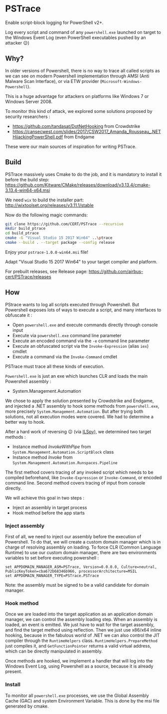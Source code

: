 # PSTrace

Enable script-block logging for PowerShell v2+.

Log every script and command of any `powershell.exe` launched on target to the Windows Event Log (even PowerShell executables pushed by an attacker 😉)

## Why?

In older versions of Powershell, there is no way to trace all called scripts as we can see on modern Powershell implementation through AMSI (Anti Malware Scan Interface), or via ETW provider (`Microsoft-Windows-Powershell`). 

This is a huge advantage for attackers on platforms like Windows 7 or Windows Server 2008.

To monitor this kind of attack, we explored some solutions proposed by security researchers : 
* https://github.com/tandasat/DotNetHooking from Crowdstrike
* https://cansecwest.com/slides/2017/CSW2017_Amanda_Rousseau_.NETHijackingPowerShell.pdf from Endgame

These were our main sources of inspiration for writing PSTrace.

## Build

PSTrace massively uses Cmake to do the job, and it is mandatory to install it before the build step:
https://github.com/Kitware/CMake/releases/download/v3.13.4/cmake-3.13.4-win64-x64.msi

We need `wix` to build the installer part:
http://wixtoolset.org/releases/v3.11.1/stable

Now do the following magic commands:
```bash
git clone https://github.com/CERT/PSTrace --recursive
mkdir build_ptrace
cd build_ptrace
cmake -G "Visual Studio 15 2017 Win64" ..\ptrace
cmake --build . --target package --config release
```

Enjoy your `pstrace-1.0.0-win64.msi` file!

Adapt "Visual Studio 15 2017 Win64" to your target compiler and platform.

For prebuilt releases, see Release page:
https://github.com/airbus-cert/PSTrace/releases

## How

PStrace wants to log all scripts executed through Powershell. But Powershell exposes lots of ways to execute a script, and many interfaces to obfuscate it :
* Open `powershell.exe` and execute commands directly through console input
* Execute via `powershell.exe` command line parameter
* Execute an encoded command via the `-e` command line parameter
* Execute an obfuscated script via the `Invoke-Expression` (alias `iex`) cmdlet
* Execute a command via the `Invoke-Command` cmdlet

PSTrace must trace all these kinds of execution.

`Powershell.exe` is just an exe which launches CLR and loads the main Powershell assembly :
* System.Management.Automation

We chose to apply the solution presented by Crowdstrike and Endgame, and injected a .NET assembly to hook some methods from `powershell.exe`, more precisely `System.Management.Automation`.
But after trying both solutions, not all execution modes were covered. We had to determine a better way to hook. 

After a hard work of reversing 😉 (via [ILSpy](https://github.com/icsharpcode/ILSpy)), we determined two target methods :
* Instance method *InvokeWithPipe* from `System.Management.Automation.ScriptBlock` class
* Instance method *Invoke* from `System.Management.Automation.Runspaces.Pipeline`

The first method covers tracing of any invoked script which needs to be compiled beforehand, like `Invoke-Expression` or `Invoke-Command`, or encoded command line.
Second method covers tracing of input from console directly.

We will achieve this goal in two steps :
* Inject an assembly in target process
* Hook method before the app starts

### Inject assembly

First of all, we need to inject our assembly before the execution of Powershell. To do that, we will create a custom domain manager which is in charge of resolving assembly on loading. To force CLR (Common Language Runtime) to use our custom domain manager, there are two environments variables to set before executing powershell :

```
set APPDOMAIN_MANAGER_ASM=PSTrace, Version=0.0.0.0, Culture=neutral, PublicKeyToken=cba672b68346b966, processorArchitecture=MSIL
set APPDOMAIN_MANAGER_TYPE=PSTrace.PSTrace
```

Note: the assembly must be signed to be a valid candidate for domain manager.

### Hook method

Once we are loaded into the target application as an application domain manager, we can control the assembly loading step. When an assembly is loaded, an event is emitted. We just have to wait for the target assembly, and find the target method using reflection.
Then we just use x86/x64 inline hooking, because in the fabulous world of .NET we can also control the JIT compiler through the `RuntimeHelpers` class. `RuntimeHelpers.PrepareMethod` just compiles it, and `GetFunctionPointer` returns a valid virtual address, which can be directly manipulated in assembly.

Once methods are hooked, we implement a handler that will log into the Windows Event Log, using Powershell as a source, because it is already present.

### Install

To monitor all `powershell.exe` processes, we use the Global Assembly Cache (GAC) and system Environment Variable. This is done by the msi file generated by cmake.

